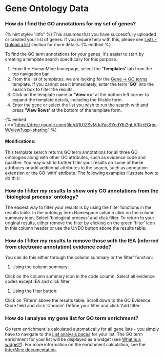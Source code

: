 # Gene Ontology Data

### How do I find the GO annotations for my set of genes?

{% hint style="info" %}
This assumes that you have successfully uploaded or created your list of genes. If you require help with this, please see [Lists - Upload a list](../lists/upload-a-list.md) section for more details. 
{% endhint %}

To find the GO term annotations for your genes, it's easier to start by creating a template search specifically for this purpose. 

1. From the HumanMine homepage, select the **‘Templates’** tab from the top navigation bar.
2. From the list of templates, we are looking for the [Gene → GO terms](http://bluegenes-staging.apps.intermine.org/humanmine/templates/Gene_GO) template. If you cannot see it immediately, enter the term **‘GO’** into the search box to filter the results. 
3. Click on the template name or **‘View &gt;&gt;’** at the bottom left corner to expand the template details, including the fillable form. 
4. Enter the gene or select the list you wish to run the search with and press **‘View Rows’** at the bottom of the template form.

{% embed url="https://drive.google.com/file/d/1U1ZSvMJuYasSYedYKi2gLARIkrEGrjmW/view?usp=sharing" %}

#### Modifications:

This template search returns GO term annotations for all three GO ontologies along with other GO attributes, such as evidence code and qualifier. You may wish to further filter your results on some of these attributes or add additional attributes to the search, such as annotation extension or the GO ‘with’ attribute. The following examples illustrate how to do this:

### How do I filter my results to show only GO annotations from the ‘biological process’ ontology?

The easiest way to filter your results is by using the filter functions in the results table. In the ontology term.Namespace column click on the column summary icon. Select ‘biological process’ and click filter. To return to your original results, either remove the filter by clicking on the green ‘filter’ icon in this column header or use the UNDO button above the results table:

### How do I filter my results to remove those with the IEA \(inferred from electronic annotation\) evidence code?

You can do this either through the column summary or the filter’ function:

1. Using the column summary:

Click on the column summary icon in the code column. Select all evidence codes except IEA and click filter.

1. Using the filter button:

Click on ‘Filters’ above the results table. Scroll down to the GO Evidence Code field and click ‘Choose’. Define your filter and click ‘Add filter:

### How do I analyse my gene list for GO term enrichment?

Go term enrichment is calculated automatically for all gene lists - you simply have to navigate to the [List analysis pages](https://flymine.readthedocs.io/en/latest/lists/analysis/Documentationlistanalysispages.html#listanalysispage) for your list. The GO term enrichment for your list will be displayed as a widget \(see [What is a widget?](https://flymine.readthedocs.io/en/latest/lists/analysis/Documentationlistanalysispages.html#widgets)\). For more information on the enrichment calculation, see the [InterMine documentation](http://intermine.readthedocs.org/en/latest/embedding/list-widgets/enrichment-widgets/).

